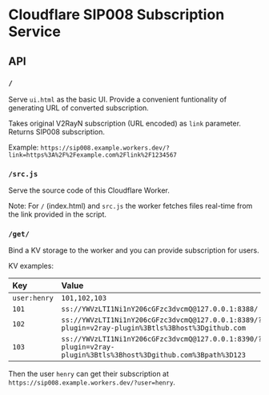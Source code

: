 # Cloudflare SIP008 Subscription Service

## API

### `/`

Serve `ui.html` as the basic UI. Provide a convenient funtionality of generating URL of converted subscription.

Takes original V2RayN subscription (URL encoded) as `link` parameter. Returns SIP008 subscription.

Example: `https://sip008.example.workers.dev/?link=https%3A%2F%2Fexample.com%2Flink%2F1234567`

### `/src.js`

Serve the source code of this Cloudflare Worker.

Note: For `/` (index.html) and `src.js` the worker fetches files real-time from the link provided in the script.

### `/get/`

Bind a KV storage to the worker and you can provide subscription for users.

KV examples:

| Key | Value |
| :--- | :--- |
| `user:henry` | `101,102,103` |
| `101` | `ss://YWVzLTI1Ni1nY206cGFzc3dvcmQ@127.0.0.1:8388/` |
| `102` | `ss://YWVzLTI1Ni1nY206cGFzc3dvcmQ@127.0.0.1:8389/?plugin=v2ray-plugin%3Btls%3Bhost%3Dgithub.com` |
| `103` | `ss://YWVzLTI1Ni1nY206cGFzc3dvcmQ@127.0.0.1:8390/?plugin=v2ray-plugin%3Btls%3Bhost%3Dgithub.com%3Bpath%3D123` |

Then the user `henry` can get their subscription at `https://sip008.example.workers.dev/?user=henry`.
